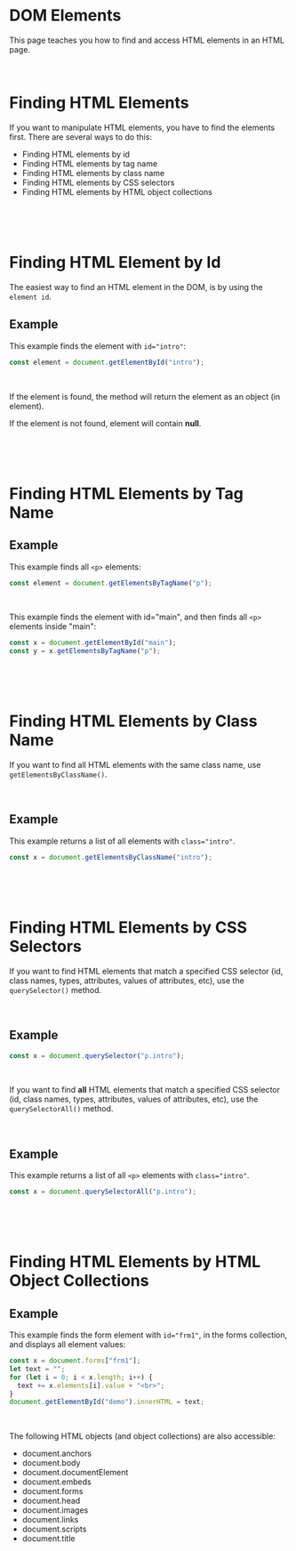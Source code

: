 # DOM Elements

This page teaches you how to find and access HTML elements in an HTML page.

&nbsp;

# Finding HTML Elements

If you want to manipulate HTML elements, you have to find the elements first. There are several ways to do this:

* Finding HTML elements by id
* Finding HTML elements by tag name
* Finding HTML elements by class name
* Finding HTML elements by CSS selectors
* Finding HTML elements by HTML object collections

&nbsp;

&nbsp;

# Finding HTML Element by Id

The easiest way to find an HTML element in the DOM, is by using the `element id`.


## Example

This example finds the element with `id="intro"`:

```js
const element = document.getElementById("intro");
```

&nbsp;

If the element is found, the method will return the element as an object (in element).

If the element is not found, element will contain **null**.

&nbsp;

&nbsp;

# Finding HTML Elements by Tag Name

## Example

This example finds all `<p>` elements:

```js
const element = document.getElementsByTagName("p");
```

&nbsp;

This example finds the element with id="main", and then finds all `<p>` elements inside "main":

```js
const x = document.getElementById("main");
const y = x.getElementsByTagName("p");
```

&nbsp;

&nbsp;

# Finding HTML Elements by Class Name

If you want to find all HTML elements with the same class name, use `getElementsByClassName()`.

&nbsp;

## Example

This example returns a list of all elements with `class="intro"`.

```js
const x = document.getElementsByClassName("intro");
```

&nbsp;

&nbsp;

# Finding HTML Elements by CSS Selectors

If you want to find HTML elements that match a specified CSS selector (id, class names, types, attributes, values of attributes, etc), use the `querySelector()` method.

&nbsp;

## Example

```js
const x = document.querySelector("p.intro");
```

&nbsp;

If you want to find **all** HTML elements that match a specified CSS selector (id, class names, types, attributes, values of attributes, etc), use the `querySelectorAll()` method.

&nbsp;

## Example

This example returns a list of all `<p>` elements with `class="intro"`.

```js
const x = document.querySelectorAll("p.intro");
```

&nbsp;

&nbsp;

# Finding HTML Elements by HTML Object Collections


## Example

This example finds the form element with `id="frm1"`, in the forms collection, and displays all element values:

```js
const x = document.forms["frm1"];
let text = "";
for (let i = 0; i < x.length; i++) {
  text += x.elements[i].value + "<br>";
}
document.getElementById("demo").innerHTML = text;
```

&nbsp;

The following HTML objects (and object collections) are also accessible:

* document.anchors
* document.body
* document.documentElement
* document.embeds
* document.forms
* document.head
* document.images
* document.links
* document.scripts
* document.title

&nbsp;
&nbsp;


&nbsp;

&nbsp;
&nbsp;


&nbsp;

&nbsp;
&nbsp;


&nbsp;

&nbsp;
&nbsp;


&nbsp;

&nbsp;
&nbsp;


&nbsp;

&nbsp;
&nbsp;


&nbsp;

&nbsp;
&nbsp;


&nbsp;

&nbsp;
&nbsp;


&nbsp;

&nbsp;
&nbsp;


&nbsp;

&nbsp;
&nbsp;


&nbsp;

&nbsp;
&nbsp;


&nbsp;

&nbsp;
&nbsp;


&nbsp;

&nbsp;
&nbsp;


&nbsp;

